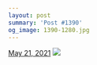 ```yaml
---
layout: post
summary: 'Post #1390'
og_image: 1390-1280.jpg
---
```


<p>
  <time>
    <a href="/1390">May 21, 2021</a>
  </time>
  <a href="/1390">
    <img src="{{ site.assets_url }}/1390-640.jpg" srcset="{{ site.assets_url }}/1390-320.jpg 320w, {{ site.assets_url }}/1390-640.jpg 640w, {{ site.assets_url }}/1390-960.jpg 960w, {{ site.assets_url }}/1390-1280.jpg 1280w" sizes="(min-width: 700px) 50vw, calc(100vw - 2rem)" />
  </a>
</p>

